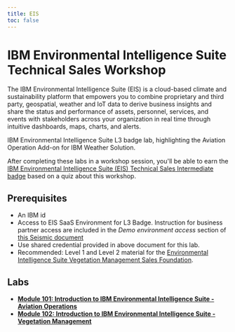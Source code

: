 ```yaml
---
title: EIS
toc: false
---
```


# IBM Environmental Intelligence Suite Technical Sales Workshop

The IBM Environmental Intelligence Suite (EIS) is a cloud-based climate and sustainability platform that empowers you to combine proprietary and third party, geospatial, weather and IoT data to derive business insights and share the status and performance of assets, personnel, services, and events with stakeholders across your organization in real time through intuitive dashboards, maps, charts, and alerts.

IBM Environmental Intelligence Suite L3 badge lab, highlighting the Aviation Operation Add-on for IBM Weather Solution.

After completing these labs in a workshop session, you'll be able to earn the [IBM Environmental Intelligence Suite (EIS) Technical Sales Intermediate badge](https://www.credly.com/org/ibm/badge/ibm-environmental-intelligence-suite-technical-sales-intermediate) based on a quiz about this workshop.


## Prerequisites

- An IBM id
-	Access to EIS SaaS Environment for L3 Badge. Instruction for business partner access are included in the _Demo environment access_ section of [this Seismic document](https://ibm.seismic.com/Link/Content/DC3WCfCq2qCD9GWVQbpJC2TWdPXj)
- Use shared credential provided in above document for this lab. 
- Recommended: Level 1 and Level 2 material for the [Environmental Intelligence Suite Vegetation Management Sales Foundation](https://www.credly.com/org/ibm/badge/ibm-environmental-intelligence-suite-vegetation-management-sales-foundation).

## Labs

- **[Module 101: Introduction to IBM Environmental Intelligence Suite - Aviation Operations](/eis/101)**
- **[Module 102: Introduction to IBM Environmental Intelligence Suite - Vegetation Management](/eis/102)**
